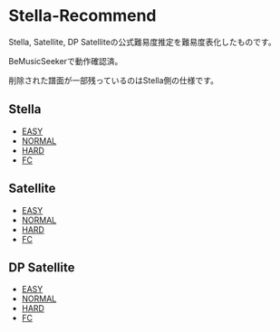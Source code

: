 # Stella-Recommend

Stella, Satellite, DP Satelliteの公式難易度推定を難易度表化したものです。

BeMusicSeekerで動作確認済。

削除された譜面が一部残っているのはStella側の仕様です。

## Stella
- [EASY](st/ec/)
- [NORMAL](st/gc/)
- [HARD](st/hc/)
- [FC](st/fc/)

## Satellite
- [EASY](sl/ec/)
- [NORMAL](sl/gc/)
- [HARD](sl/hc/)
- [FC](sl/fc/)

## DP Satellite
- [EASY](dp/ec/)
- [NORMAL](dp/gc/)
- [HARD](dp/hc/)
- [FC](dp/fc/)